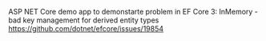 ASP NET Core demo app to demonstarte problem in EF Core 3:
InMemory - bad key management for derived entity types
https://github.com/dotnet/efcore/issues/19854